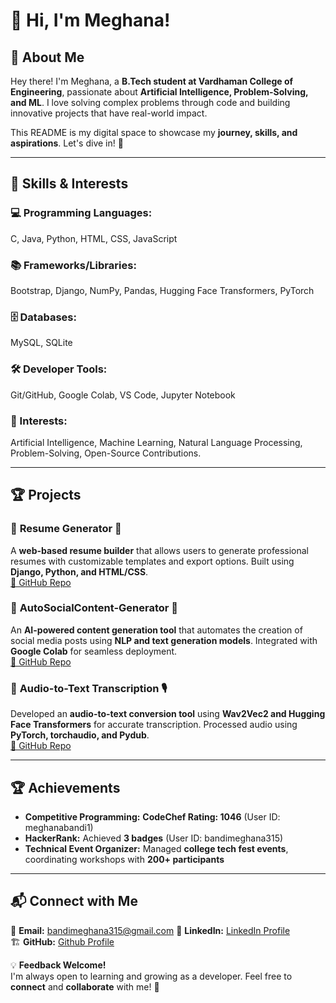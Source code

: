 # 👋 Hi, I'm Meghana!  

## 📌 About Me  
Hey there! I'm Meghana, a **B.Tech student at Vardhaman College of Engineering**, passionate about **Artificial Intelligence, Problem-Solving, and ML**. I love solving complex problems through code and building innovative projects that have real-world impact.  

This README is my digital space to showcase my **journey, skills, and aspirations**. Let's dive in! 🚀   

---

## 🚀 Skills & Interests  

### 💻 Programming Languages:  
C, Java, Python, HTML, CSS, JavaScript 

### 📚 Frameworks/Libraries:  
Bootstrap, Django, NumPy, Pandas, Hugging Face Transformers, PyTorch 

### 🗄️ Databases:  
MySQL, SQLite   

### 🛠️ Developer Tools:  
Git/GitHub, Google Colab, VS Code, Jupyter Notebook  

### 🎯 Interests:  
Artificial Intelligence, Machine Learning, Natural Language Processing, Problem-Solving, Open-Source Contributions. 

---

## 🏆 Projects  

### 🔹 **Resume Generator** 📄  
A **web-based resume builder** that allows users to generate professional resumes with customizable templates and export options. Built using **Django, Python, and HTML/CSS**.  
[🔗 GitHub Repo](https://github.com/meghana315/Resume-Generator)

### 🔹 **AutoSocialContent-Generator** 📝  
An **AI-powered content generation tool** that automates the creation of social media posts using **NLP and text generation models**. Integrated with **Google Colab** for seamless deployment.  
[🔗 GitHub Repo](https://github.com/meghana315/Auto-content-generator)  

### 🔹 **Audio-to-Text Transcription** 🎙  
Developed an **audio-to-text conversion tool** using **Wav2Vec2 and Hugging Face Transformers** for accurate transcription. Processed audio using **PyTorch, torchaudio, and Pydub**.  
[🔗 GitHub Repo](https://github.com/meghana315/audio-to-text-generator)  

---

## 🏆 Achievements  

- **Competitive Programming:** **CodeChef Rating: 1046** (User ID: meghanabandi1)  
- **HackerRank:** Achieved **3 badges** (User ID: bandimeghana315)   
- **Technical Event Organizer:** Managed **college tech fest events**, coordinating workshops with **200+ participants**  

---

## 📬 Connect with Me  

📧 **Email:** bandimeghana315@gmail.com 
💼 **LinkedIn:** [LinkedIn Profile](https://www.linkedin.com/in/bandi-meghana-143588305/)  
🏗️ **GitHub:** [Github Profile](https://github.com/meghana315)  

💡 **Feedback Welcome!**  
I'm always open to learning and growing as a developer. Feel free to **connect** and **collaborate** with me! 🚀  
